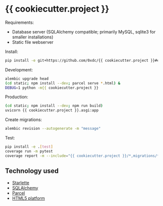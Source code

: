 {{ cookiecutter.project }}
==========================

Requirements:
* Database server (SQLAlchemy compatible; primarily MySQL, sqlite3 for smaller installations)
* Static file webserver

Install:

```sh
pip install -e git+https://github.com/0xdc/{{ cookiecutter.project }}#egg={{ cookiecutter.project }}
```

Development:

```sh
alembic upgrade head
(cd static; npm install --dev; parcel serve *.html) &
DEBUG=1 python -m{{ cookiecutter.project }}
```

Production:

```sh
(cd static; npm install --dev; npm run build)
uvicorn {{ cookiecutter.project }}.asgi:app
```

Create migrations:

```sh
alembic revision --autogenerate -m "message"
```

Test:

```sh
pip install -e .[test]
coverage run -m pytest
coverage report -m --include="{{ cookiecutter.project }}/*,migrations/*,tests/*"
```

Technology used
---------------
* [Starlette](https://www.starlette.io)
* [SQLAlchemy](https://sqlalchemy.org)
* [Parcel](https://parceljs.org)
* [HTML5 platform](https://platform.html5.org)
